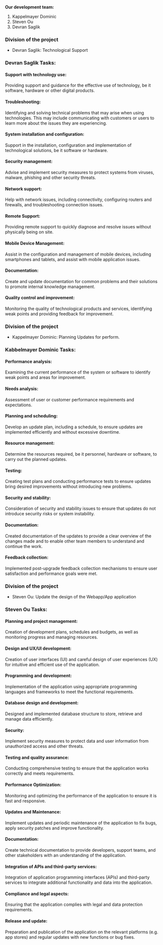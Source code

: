 **Our development team:**

1. Kappelmayer Dominic
2. Steven Ou
3. Devran Saglik

### Division of the project

* Devran Saglik: Technological Support
### Devran Saglik Tasks:

#### Support with technology use:
Providing support and guidance for the effective use of technology, be it software, hardware or other digital products.

#### Troubleshooting:
Identifying and solving technical problems that may arise when using technologies. This may include communicating with customers or users to learn more about the issues they are experiencing.

#### System installation and configuration:
Support in the installation, configuration and implementation of technological solutions, be it software or hardware.

#### Security management:
Advise and implement security measures to protect systems from viruses, malware, phishing and other security threats.

#### Network support:
Help with network issues, including connectivity, configuring routers and firewalls, and troubleshooting connection issues.

#### Remote Support:
Providing remote support to quickly diagnose and resolve issues without physically being on site.

#### Mobile Device Management:
Assist in the configuration and management of mobile devices, including smartphones and tablets, and assist with mobile application issues.

#### Documentation:
Create and update documentation for common problems and their solutions to promote internal knowledge management.

#### Quality control and improvement:
Monitoring the quality of technological products and services, identifying weak points and providing feedback for improvement.



### Division of the project

* Kappelmayer Dominic: Planning Updates for perform.
### Kabbelmayer Dominic Tasks:

#### Performance analysis:
Examining the current performance of the system or software to identify weak points and areas for improvement.

#### Needs analysis:
Assessment of user or customer performance requirements and expectations.

#### Planning and scheduling:
Develop an update plan, including a schedule, to ensure updates are implemented efficiently and without excessive downtime.

#### Resource management:
Determine the resources required, be it personnel, hardware or software, to carry out the planned updates.

#### Testing:
Creating test plans and conducting performance tests to ensure updates bring desired improvements without introducing new problems.

#### Security and stability:
Consideration of security and stability issues to ensure that updates do not introduce security risks or system instability.

#### Documentation:
Created documentation of the updates to provide a clear overview of the changes made and to enable other team members to understand and continue the work.

#### Feedback collection:
Implemented post-upgrade feedback collection mechanisms to ensure user satisfaction and performance goals were met.



### Division of the project

* Steven Ou: Update the design of the Webapp/App application
### Steven Ou Tasks:

#### Planning and project management:
Creation of development plans, schedules and budgets, as well as monitoring progress and managing resources.

#### Design and UX/UI development:
Creation of user interfaces (UI) and careful design of user experiences (UX) for intuitive and efficient use of the application.

#### Programming and development:
Implementation of the application using appropriate programming languages ​​and frameworks to meet the functional requirements.

#### Database design and development:
Designed and implemented database structure to store, retrieve and manage data efficiently.

#### Security:
Implement security measures to protect data and user information from unauthorized access and other threats.

#### Testing and quality assurance:
Conducting comprehensive testing to ensure that the application works correctly and meets requirements.

#### Performance Optimization:
Monitoring and optimizing the performance of the application to ensure it is fast and responsive.

#### Updates and Maintenance:
Implement updates and periodic maintenance of the application to fix bugs, apply security patches and improve functionality.

#### Documentation:
Create technical documentation to provide developers, support teams, and other stakeholders with an understanding of the application.

#### Integration of APIs and third-party services:
Integration of application programming interfaces (APIs) and third-party services to integrate additional functionality and data into the application.

#### Compliance and legal aspects:
Ensuring that the application complies with legal and data protection requirements.

#### Release and update:
Preparation and publication of the application on the relevant platforms (e.g. app stores) and regular updates with new functions or bug fixes.



